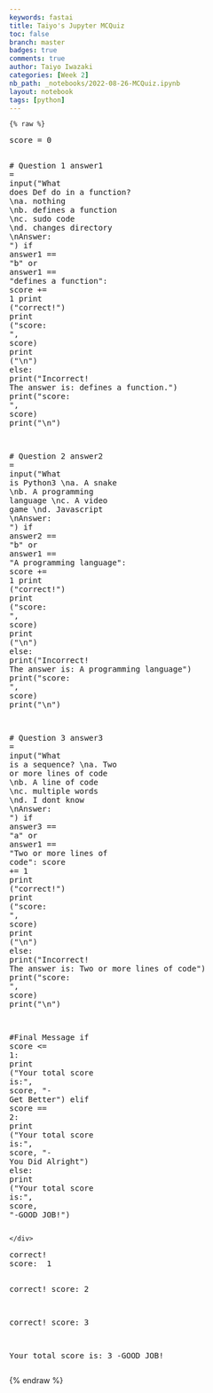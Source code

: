 ```yaml
---
keywords: fastai
title: Taiyo's Jupyter MCQuiz
toc: false
branch: master
badges: true
comments: true
author: Taiyo Iwazaki
categories: [Week 2]
nb_path: _notebooks/2022-08-26-MCQuiz.ipynb
layout: notebook
tags: [python]
---
```


<!--
#################################################
### THIS FILE WAS AUTOGENERATED! DO NOT EDIT! ###
#################################################
# file to edit: _notebooks/2022-08-26-MCQuiz.ipynb
-->

<div class="container" id="notebook-container">
        
    {% raw %}
    
<div class="cell border-box-sizing code_cell rendered">
<div class="input">

<div class="inner_cell">
    <div class="input_area">
<div class=" highlight hl-ipython3"><pre><span></span><span class="n">score</span> <span class="o">=</span> <span class="mi">0</span>

<span class="c1"># Question 1</span>
<span class="n">answer1</span> <span class="o">=</span> <span class="nb">input</span><span class="p">(</span><span class="s2">&quot;What does Def do in a function? </span><span class="se">\n</span><span class="s2">a. nothing </span><span class="se">\n</span><span class="s2">b. defines a function </span><span class="se">\n</span><span class="s2">c. sudo code </span><span class="se">\n</span><span class="s2">d. changes directory </span><span class="se">\n</span><span class="s2">Answer: &quot;</span><span class="p">)</span>
<span class="k">if</span> <span class="n">answer1</span> <span class="o">==</span> <span class="s2">&quot;b&quot;</span> <span class="ow">or</span> <span class="n">answer1</span> <span class="o">==</span> <span class="s2">&quot;defines a function&quot;</span><span class="p">:</span> 
    <span class="n">score</span> <span class="o">+=</span> <span class="mi">1</span>
    <span class="nb">print</span> <span class="p">(</span><span class="s2">&quot;correct!&quot;</span><span class="p">)</span>
    <span class="nb">print</span> <span class="p">(</span><span class="s2">&quot;score: &quot;</span><span class="p">,</span> <span class="n">score</span><span class="p">)</span>
    <span class="nb">print</span> <span class="p">(</span><span class="s2">&quot;</span><span class="se">\n</span><span class="s2">&quot;</span><span class="p">)</span>
<span class="k">else</span><span class="p">:</span> 
    <span class="nb">print</span><span class="p">(</span><span class="s2">&quot;Incorrect! The answer is: defines a function.&quot;</span><span class="p">)</span>
    <span class="nb">print</span><span class="p">(</span><span class="s2">&quot;score: &quot;</span><span class="p">,</span> <span class="n">score</span><span class="p">)</span>
    <span class="nb">print</span><span class="p">(</span><span class="s2">&quot;</span><span class="se">\n</span><span class="s2">&quot;</span><span class="p">)</span>

<span class="c1"># Question 2</span>
<span class="n">answer2</span> <span class="o">=</span> <span class="nb">input</span><span class="p">(</span><span class="s2">&quot;What is Python3 </span><span class="se">\n</span><span class="s2">a. A snake </span><span class="se">\n</span><span class="s2">b. A programming language </span><span class="se">\n</span><span class="s2">c. A video game </span><span class="se">\n</span><span class="s2">d. Javascript </span><span class="se">\n</span><span class="s2">Answer: &quot;</span><span class="p">)</span>
<span class="k">if</span> <span class="n">answer2</span> <span class="o">==</span> <span class="s2">&quot;b&quot;</span> <span class="ow">or</span> <span class="n">answer1</span> <span class="o">==</span> <span class="s2">&quot;A programming language&quot;</span><span class="p">:</span> 
    <span class="n">score</span> <span class="o">+=</span> <span class="mi">1</span>
    <span class="nb">print</span> <span class="p">(</span><span class="s2">&quot;correct!&quot;</span><span class="p">)</span>
    <span class="nb">print</span> <span class="p">(</span><span class="s2">&quot;score: &quot;</span><span class="p">,</span> <span class="n">score</span><span class="p">)</span>
    <span class="nb">print</span> <span class="p">(</span><span class="s2">&quot;</span><span class="se">\n</span><span class="s2">&quot;</span><span class="p">)</span>
<span class="k">else</span><span class="p">:</span> 
    <span class="nb">print</span><span class="p">(</span><span class="s2">&quot;Incorrect! The answer is: A programming language&quot;</span><span class="p">)</span>
    <span class="nb">print</span><span class="p">(</span><span class="s2">&quot;score: &quot;</span><span class="p">,</span> <span class="n">score</span><span class="p">)</span>
    <span class="nb">print</span><span class="p">(</span><span class="s2">&quot;</span><span class="se">\n</span><span class="s2">&quot;</span><span class="p">)</span>

<span class="c1"># Question 3</span>
<span class="n">answer3</span> <span class="o">=</span> <span class="nb">input</span><span class="p">(</span><span class="s2">&quot;What is a sequence? </span><span class="se">\n</span><span class="s2">a. Two or more lines of code </span><span class="se">\n</span><span class="s2">b. A line of code </span><span class="se">\n</span><span class="s2">c. multiple words </span><span class="se">\n</span><span class="s2">d. I dont know </span><span class="se">\n</span><span class="s2">Answer: &quot;</span><span class="p">)</span>
<span class="k">if</span> <span class="n">answer3</span> <span class="o">==</span> <span class="s2">&quot;a&quot;</span> <span class="ow">or</span> <span class="n">answer1</span> <span class="o">==</span> <span class="s2">&quot;Two or more lines of code&quot;</span><span class="p">:</span> 
    <span class="n">score</span> <span class="o">+=</span> <span class="mi">1</span>
    <span class="nb">print</span> <span class="p">(</span><span class="s2">&quot;correct!&quot;</span><span class="p">)</span>
    <span class="nb">print</span> <span class="p">(</span><span class="s2">&quot;score: &quot;</span><span class="p">,</span> <span class="n">score</span><span class="p">)</span>
    <span class="nb">print</span> <span class="p">(</span><span class="s2">&quot;</span><span class="se">\n</span><span class="s2">&quot;</span><span class="p">)</span>
<span class="k">else</span><span class="p">:</span> 
    <span class="nb">print</span><span class="p">(</span><span class="s2">&quot;Incorrect! The answer is: Two or more lines of code&quot;</span><span class="p">)</span>
    <span class="nb">print</span><span class="p">(</span><span class="s2">&quot;score: &quot;</span><span class="p">,</span> <span class="n">score</span><span class="p">)</span>
    <span class="nb">print</span><span class="p">(</span><span class="s2">&quot;</span><span class="se">\n</span><span class="s2">&quot;</span><span class="p">)</span>

<span class="c1">#Final Message</span>
<span class="k">if</span> <span class="n">score</span> <span class="o">&lt;=</span> <span class="mi">1</span><span class="p">:</span> 
    <span class="nb">print</span> <span class="p">(</span><span class="s2">&quot;Your total score is:&quot;</span><span class="p">,</span> <span class="n">score</span><span class="p">,</span> <span class="s2">&quot;- Get Better&quot;</span><span class="p">)</span>
<span class="k">elif</span> <span class="n">score</span> <span class="o">==</span> <span class="mi">2</span><span class="p">:</span>
    <span class="nb">print</span> <span class="p">(</span><span class="s2">&quot;Your total score is:&quot;</span><span class="p">,</span> <span class="n">score</span><span class="p">,</span> <span class="s2">&quot;- You Did Alright&quot;</span><span class="p">)</span>
<span class="k">else</span><span class="p">:</span>
    <span class="nb">print</span> <span class="p">(</span><span class="s2">&quot;Your total score is:&quot;</span><span class="p">,</span> <span class="n">score</span><span class="p">,</span> <span class="s2">&quot;-GOOD JOB!&quot;</span><span class="p">)</span>
</pre></div>

    </div>
</div>
</div>

<div class="output_wrapper">
<div class="output">

<div class="output_area">

<div class="output_subarea output_stream output_stdout output_text">
<pre>correct!
score:  1


correct!
score:  2


correct!
score:  3


Your total score is: 3 -GOOD JOB!
</pre>
</div>
</div>

</div>
</div>

</div>
    {% endraw %}

</div>
 

